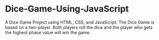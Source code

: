 # Dice-Game-Using-JavaScript
A Dice Game Project using HTML, CSS, and JavaScript. The Dice Game is based on a two-player. Both players roll the dice and the player who gets the highest phase value will win the game.
